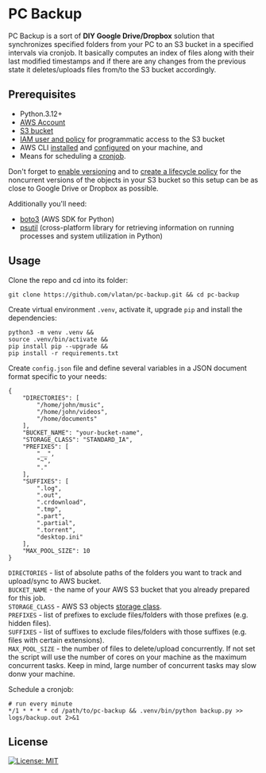 # PC Backup

PC Backup is a sort of **DIY Google Drive/Dropbox** solution that synchronizes
specified folders from your PC to an S3 bucket in a specified intervals
via cronjob. It basically computes an index of files along with their
last modified timestamps and if there are any changes from the previous state
it deletes/uploads files from/to the S3 bucket accordingly.


## Prerequisites

- Python.3.12+
- [AWS Account](https://aws.amazon.com/)
- [S3 bucket](https://aws.amazon.com/s3/)
- [IAM user and policy](https://docs.aws.amazon.com/AmazonS3/latest/dev/walkthrough1.html)
for programmatic access to the S3 bucket
- AWS CLI [installed](https://docs.aws.amazon.com/cli/latest/userguide/cli-chap-install.html) and [configured](https://docs.aws.amazon.com/cli/latest/userguide/getting-started-quickstart.html) on your machine, and
- Means for scheduling a [cronjob](https://crontab.guru/).

Don't forget to [enable versioning](https://docs.aws.amazon.com/AmazonS3/latest/user-guide/enable-versioning.html)
and to [create a lifecycle policy](https://docs.aws.amazon.com/AmazonS3/latest/user-guide/create-lifecycle.html)
for the noncurrent versions of the objects in your S3 bucket so this setup
can be as close to Google Drive or Dropbox as possible.

Additionally you'll need:
- [boto3](https://boto3.amazonaws.com/v1/documentation/api/latest/index.html) (AWS SDK for Python)
- [psutil](https://pypi.org/project/psutil/) (cross-platform library for retrieving information on running processes and system utilization in Python)


## Usage

Clone the repo and cd into its folder:

```
git clone https://github.com/vlatan/pc-backup.git && cd pc-backup
```

Create virtual environment `.venv`, activate it, upgrade `pip` and install the dependencies:

```
python3 -m venv .venv &&
source .venv/bin/activate &&
pip install pip --upgrade &&
pip install -r requirements.txt
```

Create `config.json` file and define several variables in a JSON document format specific to your needs:

```
{
    "DIRECTORIES": [
        "/home/john/music",
        "/home/john/videos",
        "/home/documents"
    ],
    "BUCKET_NAME": "your-bucket-name",
    "STORAGE_CLASS": "STANDARD_IA",
    "PREFIXES": [
        "__",
        "~",
        "."
    ],
    "SUFFIXES": [
        ".log",
        ".out",
        ".crdownload",
        ".tmp",
        ".part",
        ".partial",
        ".torrent",
        "desktop.ini"
    ],
    "MAX_POOL_SIZE": 10
}
```

`DIRECTORIES` - list of absolute paths of the folders you want to track and upload/sync to AWS bucket.  
`BUCKET_NAME` - the name of your AWS S3 bucket that you already prepared for this job.  
`STORAGE_CLASS` - AWS S3 objects [storage class](https://aws.amazon.com/s3/storage-classes/).  
`PREFIXES` - list of prefixes to exclude files/folders with those prefixes (e.g. hidden files).  
`SUFFIXES` - list of suffixes to exclude files/folders with those suffixes (e.g. files with certain extensions).  
`MAX_POOL_SIZE` - the number of files to delete/upload concurrently. If not set the script will use the number of cores on your machine as the maximum concurrent tasks. Keep in mind, large number of concurrent tasks may slow donw your machine.

Schedule a cronjob:

```
# run every minute
*/1 * * * * cd /path/to/pc-backup && .venv/bin/python backup.py >> logs/backup.out 2>&1
```

## License

[![License: MIT](https://img.shields.io/github/license/vlatan/pc-backup?label=License)](/LICENSE "License: MIT")
